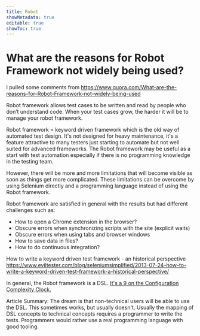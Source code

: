 ```yaml
---
title: Robot
showMetadata: true
editable: true
showToc: true
---
```


# What are the reasons for Robot Framework not widely being used?

I pulled some comments from
https://www.quora.com/What-are-the-reasons-for-Robot-Framework-not-widely-being-used

Robot framework allows test cases to be written and read by people who don’t understand code.
When your test cases grow, the harder it will be to manage your robot framework.

Robot framework = keyword driven framework which is the old way of automated test design.
It's not designed for heavy maintenance, it's a feature attractive to many testers just starting to automate but not well suited for advanced frameworks.
The Robot framework may be useful as a start with test automation especially if there is no programming knowledge in the testing team.

However, there will be more and more limitations that will become visible as soon as things get more complicated.
These limitations can be overcome by using Selenium directly and a programming language instead of using the Robot framework.

Robot framework are satisfied in general with the results but had different challenges such as:

- How to open a Chrome extension in the browser?
- Obscure errors when synchronizing scripts with the site (explicit waits)
- Obscure errors when using tabs and browser windows
- How to save data in files?
- How to do continuous integration?

How to write a keyword driven test framework - an historical perspective
https://www.eviltester.com/blog/seleniumsimplified/2013-07-24-how-to-write-a-keyword-driven-test-framework-a-historical-perspective/

In general, the Robot framework is a DSL. [It's a 9 on the Configuration Complexity Clock.](http://mikehadlow.blogspot.com/2012/05/configuration-complexity-clock.html)

Article Summary: The dream is that non-technical users will be able to use the DSL. This sometimes works, but usually doesn't.
Usually the mapping of DSL concepts to technical concepts requires a programmer to write the tests.
Programmers would rather use a real programming language with good tooling.
